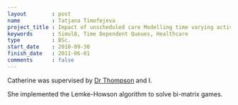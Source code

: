 ```yaml
---
layout        : post
name          : Tatjana Timofejeva
project_title : Impact of unscheduled care Modelling time varying activities at a Hospital
keywords      : Simul8, Time Dependent Queues, Healthcare
type          : BSc.
start_date    : 2010-09-30
finish_date   : 2011-06-01
comments      : false
---
```


Catherine was supervised by [Dr Thompson](http://www.cardiff.ac.uk/maths/contactsandpeople/profiles/thompsonjm1.html) and I.

She implemented the Lemke-Howson algorithm to solve bi-matrix games.
